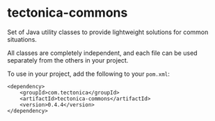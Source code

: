 tectonica-commons
=

Set of Java utility classes to provide lightweight solutions for common situations.  

All classes are completely independent, and each file can be used separately from the others in your project.

To use in your project, add the following to your `pom.xml`:

	<dependency>
		<groupId>com.tectonica</groupId>
		<artifactId>tectonica-commons</artifactId>
		<version>0.4.4</version>
	</dependency>

 